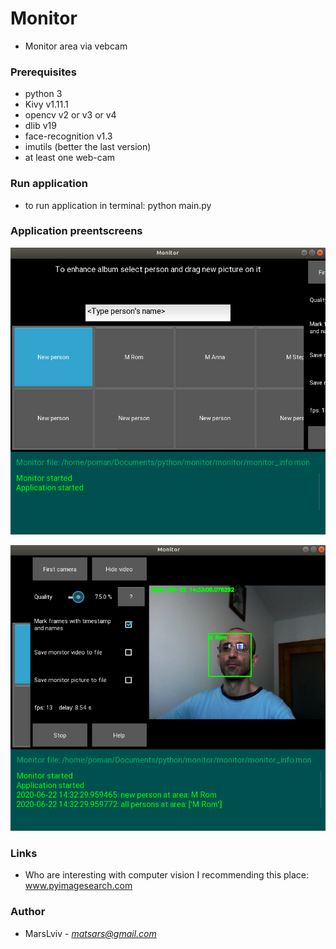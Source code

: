 # Monitor
* Monitor area via vebcam

### Prerequisites
* python 3
* Kivy v1.11.1
* opencv v2 or v3 or v4
* dlib v19
* face-recognition v1.3
* imutils (better the last version)
* at least one web-cam

### Run application
* to run application in terminal: python main.py

### Application preentscreens
![printscreen](printscreen/page_1.png)

![printscreen](printscreen/page_2.png)


### Links
* Who are interesting with computer vision I recommending this place: www.pyimagesearch.com

### Author
* MarsLviv - *matsars@gmail.com*
